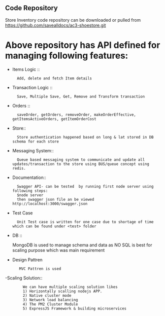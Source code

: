 ## Code Repository ##
Store Inventory code repository can be downloaded or pulled from
https://github.com/savealldocs/ac3-shoestore.git


# Above repository has API defined for managing following features:
- Items Logic :: 

        Add, delete and fetch Item details
- Transaction Logic :: 

        Save, Multiple Save, Get, Remove and Transform transaction
- Orders ::

        saveOrder, getOrders, removeOrder, makeOrderEffective, getItemsActiveOrders, getItemOrderCost
- Store::

        Store authentication happened based on long & lat stored in DB schema for each store
- Messaging System:: 

        Queue based messaging system to communicate and update all updates/transaction to the store using BUS/queue concept using redis.
- Documentation::

        Swagger API- can be tested  by running first node server using following steps:
        $node server
        then swagger json file an be viewed http://localhost:3000/swagger.json
- Test Case

        Unit Test case is written for one case due to shortage of time which can be found under <test> folder

- DB ::


    MongoDB is used to manage schema and data as NO SQL is best for scaling purpose which was main requirement

- Design Pattren 


         MVC Pattren is used

-Scaling Solution::

            We can have multiple scaling solution likes
            1) Horizontally scalling nodejs APP.
            2) Native cluster mode
            3) Network load balancing
            4) The PM2 Cluster Module 
            5) ExpressJS Framework & building microservices
            